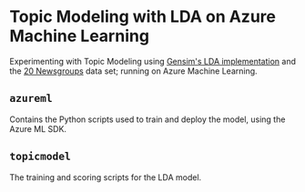 # Topic Modeling with LDA on Azure Machine Learning

Experimenting with Topic Modeling using [Gensim's LDA implementation](https://radimrehurek.com/gensim//auto_examples/tutorials/run_lda.html) and the [20 Newsgroups](http://qwone.com/~jason/20Newsgroups/) data set; running on Azure Machine Learning.

## `azureml`

Contains the Python scripts used to train and deploy the model, using the Azure ML SDK.

## `topicmodel`

The training and scoring scripts for the LDA model.
